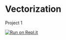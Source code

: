 # Vectorization
Project 1

[![Run on Repl.it](https://repl.it/badge/github/MachineLearning381/Vectorization)](https://repl.it/github/MachineLearning381/Vectorization)


